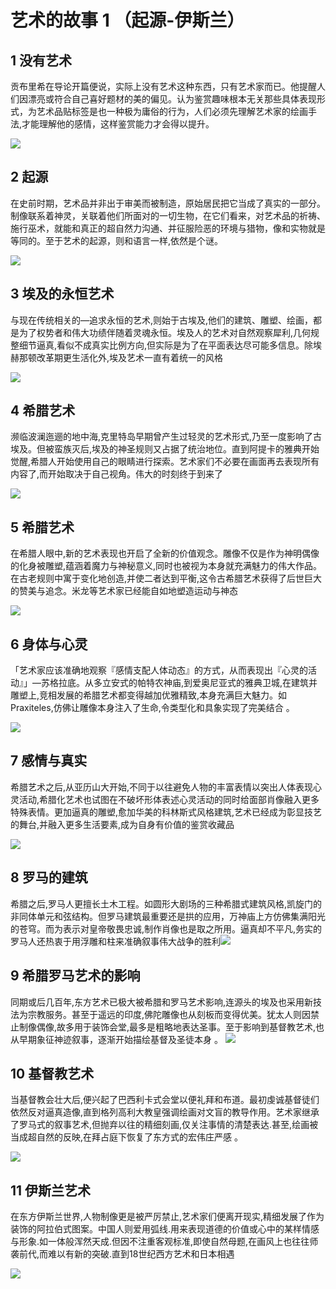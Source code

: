 # 艺术的故事 1 （起源-伊斯兰）

## 1 没有艺术

贡布里希在导论开篇便说，实际上没有艺术这种东西，只有艺术家而已。他提醒人们因漂亮或符合自己喜好题材的美的偏见。认为鉴赏趣味根本无关那些具体表现形式，为艺术品贴标签是也一种极为庸俗的行为，人们必须先理解艺术家的绘画手法,才能理解他的感情，这样鉴赏能力才会得以提升。 ​

![](https://ws2.sinaimg.cn/large/006tNbRwly1fxg1uvr6luj30c80hjtao.jpg)

## 2 起源

在史前时期，艺术品并非出于审美而被制造，原始居民把它当成了真实的一部分。制像联系着神灵，关联着他们所面对的一切生物，在它们看来，对艺术品的祈祷、施行巫术，就能和真正的超自然力沟通、并征服险恶的环境与猎物，像和实物就是等同的。至于艺术的起源，则和语言一样,依然是个谜。

![](https://ws3.sinaimg.cn/large/006tNbRwly1fxg1y8t5d6j30c80j7jsi.jpg)

## 3 埃及的永恒艺术

与现在传统相关的—追求永恒的艺术,则始于古埃及,他们的建筑、雕塑、绘画，都是为了权势者和伟大功绩伴随着灵魂永恒。埃及人的艺术对自然观察犀利,几何规整细节逼真,看似不成真实比例方向,但实际是为了在平面表达尽可能多信息。除埃赫那顿改革期更生活化外,埃及艺术一直有着统一的风格 

![](https://ws4.sinaimg.cn/large/006tNbRwly1fxg1xwyr1lj30c8096ab4.jpg)


## 4 希腊艺术

濒临波澜迤逦的地中海,克里特岛早期曾产生过轻灵的艺术形式,乃至一度影响了古埃及。但被蛮族灭后,埃及的神圣规则又占据了统治地位。直到阿提卡的雅典开始觉醒,希腊人开始使用自己的眼睛进行探索。艺术家们不必要在画面再去表现所有内容了,而开始取决于自己视角。伟大的时刻终于到来了

![](https://ws2.sinaimg.cn/large/006tNbRwly1fxg1xcoqr5j30c80963z4.jpg)

## 5 希腊艺术
在希腊人眼中,新的艺术表现也开启了全新的价值观念。雕像不仅是作为神明偶像的化身被雕塑,蕴涵着魔力与神秘意义,同时也被视为本身就充满魅力的伟大作品。在古老规则中寓于变化地创造,并使二者达到平衡,这令古希腊艺术获得了后世巨大的赞美与追念。米龙等艺术家已经能自如地塑造运动与神态 ​

![](https://ws2.sinaimg.cn/large/006tNbRwly1fxg1yt6194j30c8096aaz.jpg)

## 6 身体与心灵

「艺术家应该准确地观察『感情支配人体动态』的方式，从而表现出『心灵的活动』」—苏格拉底。从多立安式的帕特农神庙,到爱奥尼亚式的雅典卫城,在建筑并雕塑上,竞相发展的希腊艺术都变得越加优雅精致,本身充满巨大魅力。如Praxiteles,仿佛让雕像本身注入了生命,令类型化和具象实现了完美结合 。

![](https://ws3.sinaimg.cn/large/006tNbRwly1fxg2041613j30c8096dgm.jpg)

## 7 感情与真实

希腊艺术之后,从亚历山大开始,不同于以往避免人物的丰富表情以突出人体表现心灵活动,希腊化艺术也试图在不破坏形体表述心灵活动的同时给面部肖像融入更多特殊表情。更加逼真的雕塑,愈加华美的科林斯式风格建筑,艺术已经成为彰显技艺的舞台,并融入更多生活要素,成为自身有价值的鉴赏收藏品 

![](https://ws1.sinaimg.cn/large/006tNbRwly1fxg20o2f2rj30c8096757.jpg)

## 8 罗马的建筑

希腊之后,罗马人更擅长土木工程。如圆形大剧场的三种希腊式建筑风格,凯旋门的非同体单元和弦结构。但罗马建筑最重要还是拱的应用，万神庙上方仿佛集满阳光的苍穹。而为表示对皇帝敬畏忠诚,制作肖像也是取之所用。逼真却不平凡,务实的罗马人还热衷于用浮雕和柱来准确叙事伟大战争的胜利 ​
![](https://ws3.sinaimg.cn/large/006tNbRwly1fxg21e4kbrj30c82anaix.jpg)

## 9 希腊罗马艺术的影响

同期或后几百年,东方艺术已极大被希腊和罗马艺术影响,连源头的埃及也采用新技法为宗教服务。甚至于遥远的印度,佛陀雕像也从刻板而变得优美。犹太人则因禁止制像偶像,故多用于装饰会堂,最多是粗略地表达圣事。至于影响到基督教艺术,也从早期象征神迹叙事，逐渐开始描绘基督及圣徒本身 。
![](https://ws4.sinaimg.cn/large/006tNbRwly1fxg221rkldj309r20hdlj.jpg)

## 10 基督教艺术

当基督教会壮大后,便兴起了巴西利卡式会堂以便礼拜和布道。最初虔诚基督徒们依然反对逼真造像,直到格列高利大教皇强调绘画对文盲的教导作用。艺术家继承了罗马式的叙事艺术,但抛弃以往的精细刻画,仅关注事情的清楚表达.甚至,绘画被当成超自然的反映,在拜占庭下恢复了东方式的宏伟庄严感 。

![](https://ws2.sinaimg.cn/large/006tNbRwly1fxg22rms7wj30c81ru10u.jpg)

## 11 伊斯兰艺术

在东方伊斯兰世界,人物制像更是被严厉禁止,艺术家们便离开现实,精细发展了作为装饰的阿拉伯式图案。中国人则爱用弧线.用来表现道德的价值或心中的某样情感与形象.如一体般浑然天成.但因不注重客观标准,即使自然母题,在画风上也往往师袭前代,而难以有新的突破.直到18世纪西方艺术和日本相遇

![](media/15428096517047/15428107761612.jpg)
